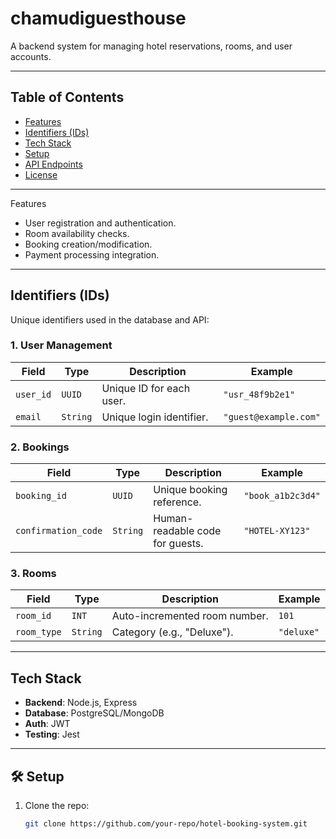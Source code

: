 # chamudiguesthouse


A backend system for managing hotel reservations, rooms, and user accounts.

---

##  Table of Contents
- [Features](#-features)
- [Identifiers (IDs)](#-identifiers-ids)
- [Tech Stack](#-tech-stack)
- [Setup](#-setup)
- [API Endpoints](#-api-endpoints)
- [License](#-license)

---

 Features
- User registration and authentication.
- Room availability checks.
- Booking creation/modification.
- Payment processing integration.

---

## Identifiers (IDs)
Unique identifiers used in the database and API:

### 1. User Management
| Field        | Type     | Description                          | Example               |
|-------------|----------|--------------------------------------|-----------------------|
| `user_id`   | `UUID`   | Unique ID for each user.             | `"usr_48f9b2e1"`      |
| `email`     | `String` | Unique login identifier.             | `"guest@example.com"` |

### 2. Bookings
| Field           | Type       | Description                          | Example               |
|----------------|------------|--------------------------------------|-----------------------|
| `booking_id`   | `UUID`     | Unique booking reference.            | `"book_a1b2c3d4"`     |
| `confirmation_code` | `String` | Human-readable code for guests.      | `"HOTEL-XY123"`       |

### 3. Rooms
| Field        | Type     | Description                          | Example               |
|-------------|----------|--------------------------------------|-----------------------|
| `room_id`   | `INT`    | Auto-incremented room number.        | `101`                 |
| `room_type` | `String` | Category (e.g., "Deluxe").           | `"deluxe"`            |

---

##  Tech Stack
- **Backend**: Node.js, Express
- **Database**: PostgreSQL/MongoDB
- **Auth**: JWT
- **Testing**: Jest

---

## 🛠 Setup
1. Clone the repo:
   ```bash
   git clone https://github.com/your-repo/hotel-booking-system.git
